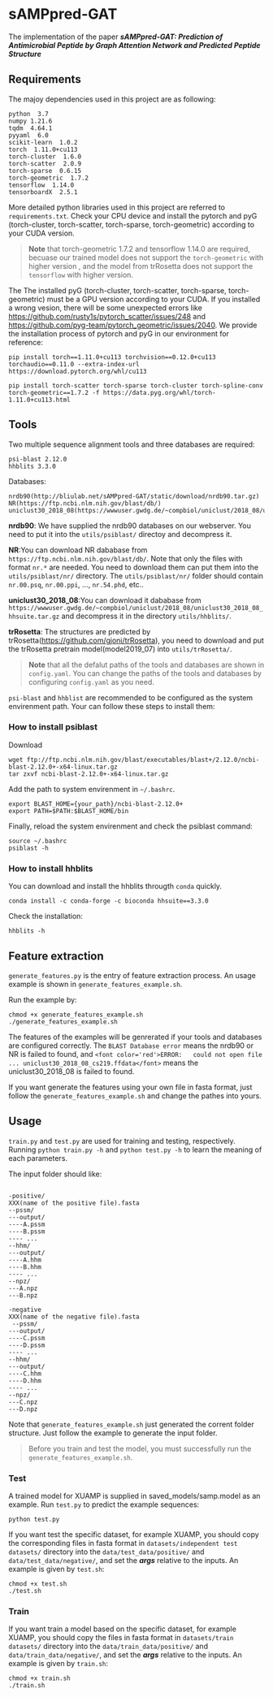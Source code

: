 # sAMPpred-GAT
The implementation of the paper ***sAMPpred-GAT: Prediction of Antimicrobial Peptide by Graph Attention Network and Predicted Peptide Structure***

## Requirements
The majoy dependencies used in this project are as following:

```
python  3.7
numpy 1.21.6
tqdm  4.64.1
pyyaml  6.0
scikit-learn  1.0.2
torch  1.11.0+cu113
torch-cluster  1.6.0
torch-scatter  2.0.9
torch-sparse  0.6.15
torch-geometric  1.7.2
tensorflow  1.14.0
tensorboardX  2.5.1
```
More detailed python libraries used in this project are referred to `requirements.txt`. 
Check your CPU device and install the pytorch and pyG (torch-cluster, torch-scatter, torch-sparse, torch-geometric) according to your CUDA version.
> **Note** that torch-geometric 1.7.2 and tensorflow 1.14.0 are required, becuase our trained model does not support the `torch-geometric` with higher version , and the model from trRosetta does not support the `tensorflow` with higher version.
> 
The The installed pyG (torch-cluster, torch-scatter, torch-sparse, torch-geometric) must be a GPU version according to your CUDA. If you installed a wrong vesion, there will be some unexpected errors like https://github.com/rusty1s/pytorch_scatter/issues/248 and https://github.com/pyg-team/pytorch_geometric/issues/2040. We provide the installation process of pytorch and pyG in our environment for reference:

```
pip install torch==1.11.0+cu113 torchvision==0.12.0+cu113 torchaudio==0.11.0 --extra-index-url https://download.pytorch.org/whl/cu113
```
```
pip install torch-scatter torch-sparse torch-cluster torch-spline-conv torch-geometric==1.7.2 -f https://data.pyg.org/whl/torch-1.11.0+cu113.html
```


## Tools
Two multiple sequence alignment tools and three databases are required: 
```
psi-blast 2.12.0
hhblits 3.3.0
```
Databases:
```
nrdb90(http://bliulab.net/sAMPpred-GAT/static/download/nrdb90.tar.gz)
NR(https://ftp.ncbi.nlm.nih.gov/blast/db/)
uniclust30_2018_08(https://wwwuser.gwdg.de/~compbiol/uniclust/2018_08/uniclust30_2018_08_hhsuite.tar.gz)
```
**nrdb90**: We have supplied the nrdb90 databases on our webserver. You need to put it into the `utils/psiblast/` directoy and decompress it. 

**NR**:You can download NR dababase from `https://ftp.ncbi.nlm.nih.gov/blast/db/`. Note that only the files with format `nr.*` are needed. You need to download them can put them into the `utils/psiblast/nr/` directory. The `utils/psiblast/nr/` folder should contain `nr.00.psq`, `nr.00.ppi`, ..., `nr.54.phd`, etc..

**uniclust30_2018_08**:You can download it dababase from `https://wwwuser.gwdg.de/~compbiol/uniclust/2018_08/uniclust30_2018_08_hhsuite.tar.gz` and decompress it in the directory `utils/hhblits/`. 

**trRosetta**: The structures are predicted by trRosetta(https://github.com/gjoni/trRosetta), you need to download and put the trRosetta pretrain model(model2019_07) into `utils/trRosetta/`.

> **Note** that all the defalut paths of the tools and databases are shown in `config.yaml`. You can change the paths of the tools and databases by configuring `config.yaml` as you need. 


`psi-blast` and `hhblist` are recommended to be configured as the system envirenment path. Your can follow these steps to install them:
### How to install psiblast

Download 

```
wget ftp://ftp.ncbi.nlm.nih.gov/blast/executables/blast+/2.12.0/ncbi-blast-2.12.0+-x64-linux.tar.gz
tar zxvf ncbi-blast-2.12.0+-x64-linux.tar.gz
```

Add the path to system envirenment in `~/.bashrc`.

```
export BLAST_HOME={your_path}/ncbi-blast-2.12.0+
export PATH=$PATH:$BLAST_HOME/bin
```

Finally, reload the system envirenment and check the psiblast command:

```
source ~/.bashrc
psiblast -h
```


### How to install hhblits
You can download and install the hhblits througth `conda` quickly.

```
conda install -c conda-forge -c bioconda hhsuite==3.3.0
```
Check the installation:

```
hhblits -h
```

## Feature extraction

`generate_features.py` is the entry of feature extraction process. An usage example is shown in `generate_features_example.sh`. 

Run the example by: 
```
chmod +x generate_features_example.sh
./generate_features_example.sh
```
The features of the examples will be genrerated if your tools and databases are configured correctly. The `BLAST Database error` means the nrdb90 or NR is failed to found, and `<font color='red'>ERROR:   could not open file ... uniclust30_2018_08_cs219.ffdata</font>` means the uniclust30_2018_08 is failed to found.

If you want generate the features using your own file in fasta format, just follow the `generate_features_example.sh` and change the pathes into yours.

## Usage

`train.py` and `test.py` are used for training and testing, respectively. 
Running `python train.py -h` and `python test.py -h` to learn the meaning of each parameters.

The input folder should like:

```

-positive/
XXX(name of the positive file).fasta
--pssm/
---output/
----A.pssm
----B.pssm
---- ...
--hhm/
---output/
----A.hhm
----B.hhm
---- ...
--npz/
---A.npz
---B.npz

-negative
XXX(name of the negative file).fasta
 --pssm/
---output/
----C.pssm
----D.pssm
---- ...
--hhm/
---output/
----C.hhm
----D.hhm
---- ...
--npz/
---C.npz
---D.npz

```
Note that `generate_features_example.sh` just generated the corrent folder structure. Just follow the example to generate the input folder.
> Before you train and test the model, you must successfully run the `generate_features_example.sh`.

### Test 

A trained model for XUAMP is supplied in saved_models/samp.model as an example. Run `test.py` to predict the example sequences:
```
python test.py
```

If you want test the specific dataset, for example XUAMP, you should copy the corresponding files in fasta format in `datasets/independent test datasets/` directory into the `data/test_data/positive/` and `data/test_data/negative/`, and set the ***args*** relative to the inputs. An example is given by `test.sh`:
```
chmod +x test.sh
./test.sh
```

### Train

If you want train a model based on the specific dataset, for example XUAMP, you should copy the files in fasta format in `datasets/train datasets/` directory into the `data/train_data/positive/` and `data/train_data/negative/`, and set the ***args*** relative to the inputs. An example is given by `train.sh`:
```
chmod +x train.sh
./train.sh
```








